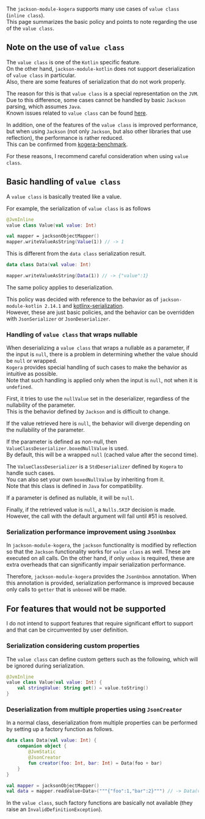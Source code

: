 The `jackson-module-kogera` supports many use cases of `value class` (`inline class`).  
This page summarizes the basic policy and points to note regarding the use of the `value class`.

## Note on the use of `value class`
The `value class` is one of the `Kotlin` specific feature.  
On the other hand, `jackson-module-kotlin` does not support deserialization of `value class` in particular.  
Also, there are some features of serialization that do not work properly.

The reason for this is that `value class` is a special representation on the `JVM`.  
Due to this difference, some cases cannot be handled by basic `Jackson` parsing, which assumes `Java`.  
Known issues related to `value class` can be found [here](https://github.com/ProjectMapK/jackson-module-kogera/issues?q=is%3Aissue+is%3Aopen+label%3A%22value+class%22).

In addition, one of the features of the `value class` is improved performance,
but when using `Jackson` (not only `Jackson`, but also other libraries that use reflection),
the performance is rather reduced.  
This can be confirmed from [kogera-benchmark](https://github.com/ProjectMapK/kogera-benchmark).

For these reasons, I recommend careful consideration when using `value class`.

## Basic handling of `value class`
A `value class` is basically treated like a value.

For example, the serialization of `value class` is as follows

```kotlin
@JvmInline
value class Value(val value: Int)

val mapper = jacksonObjectMapper()
mapper.writeValueAsString(Value(1)) // -> 1
```

This is different from the `data class` serialization result.

```kotlin
data class Data(val value: Int)

mapper.writeValueAsString(Data(1)) // -> {"value":1}
```

The same policy applies to deserialization.

This policy was decided with reference to the behavior as of `jackson-module-kotlin 2.14.1` and [kotlinx-serialization](https://github.com/Kotlin/kotlinx.serialization/blob/master/docs/value-classes.md#serializable-value-classes).  
However, these are just basic policies, and the behavior can be overridden with `JsonSerializer` or `JsonDeserializer`.

### Handling of `value class` that wraps nullable
When deserializing a `value class` that wraps a nullable as a parameter, if the input is `null`,
there is a problem in determining whether the value should be `null` or wrapped.  
`Kogera` provides special handling of such cases to make the behavior as intuitive as possible.  
Note that such handling is applied only when the input is `null`, not when it is `undefined`.

First, it tries to use the `nullValue` set in the deserializer, regardless of the nullability of the parameter.  
This is the behavior defined by `Jackson` and is difficult to change.

If the value retrieved here is `null`, the behavior will diverge depending on the nullability of the parameter.

If the parameter is defined as non-null, then `ValueClassDeserializer.boxedNullValue` is used.  
By default, this will be a wrapped `null` (cached value after the second time).

The `ValueClassDeserializer` is a `StdDeserializer` defined by `Kogera` to handle such cases.  
You can also set your own `boxedNullValue` by inheriting from it.  
Note that this class is defined in `Java` for compatibility.

If a parameter is defined as nullable, it will be `null`.

Finally, if the retrieved value is `null`, a `Nulls.SKIP` decision is made.  
However, the call with the default argument will fail until #51 is resolved.

### Serialization performance improvement using `JsonUnbox`
In `jackson-module-kogera`, the `jackson` functionality is modified by reflection so that the `Jackson` functionality works for `value class` as well.
These are executed on all calls.
On the other hand, if only `unbox` is required, these are extra overheads that can significantly impair serialization performance.

Therefore, `jackson-module-kogera` provides the `JsonUnbox` annotation.
When this annotation is provided, serialization performance is improved because only calls to `getter` that is `unboxed` will be made.

## For features that would not be supported
I do not intend to support features that require significant effort to support and that can be circumvented by user definition.

### Serialization considering custom properties
The `value class` can define custom getters such as the following, which will be ignored during serialization.

```kotlin
@JvmInline
value class Value(val value: Int) {
    val stringValue: String get() = value.toString()
}
```

### Deserialization from multiple properties using `JsonCreator`
In a normal class, deserialization from multiple properties can be performed by setting up a factory function as follows.

```kotlin
data class Data(val value: Int) {
    companion object {
        @JvmStatic
        @JsonCreator
        fun creator(foo: Int, bar: Int) = Data(foo + bar)
    }
}

val mapper = jacksonObjectMapper()
val data = mapper.readValue<Data>("""{"foo":1,"bar":2}""") // -> Data(value=3)
```

In the `value class`, such factory functions are basically not available (they raise an `InvalidDefinitionException`).
